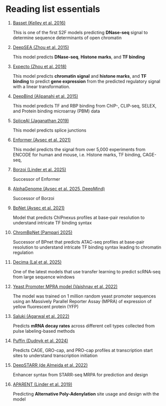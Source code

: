 # Reading list essentials

1. [Basset (Kelley et al. 2016)](https://genome.cshlp.org/content/26/7/990.long)

   This is one of the first S2F models predicting **DNase-seq** signal to determine sequence determinants of open chromatin

2. [DeepSEA (Zhou et al. 2015)](https://www.nature.com/articles/nmeth.3547)

   This model predicts **DNase-seq**, **Histone marks**, and **TF binding**

3. [Expecto (Zhou et al. 2018)](https://www.nature.com/articles/s41588-018-0160-6)

   This model predicts **chromatin signal** and **histone marks**, and **TF binding** to predict **gene expression** from the predicted regulatory signal with a linear transformation. 

4. [DeepBind (Alipanahi et al. 2015)](https://www.nature.com/articles/nbt.3300)

   This model predicts TF and RBP binding from ChIP-, CLIP-seq, SELEX, and Protein binding microarray (PBM) data

5. [SpliceAI (Jaganathan 2019)](https://doi.org/10.1016/j.cell.2018.12.015)

   This model predicts splice junctions

6. [Enformer (Avsec et al. 2021)](https://www.nature.com/articles/s41592-021-01252-x)

   This model predicts the signal from over 5,000 experiments from ENCODE for human and mouse, i.e. Histone marks, TF binding, CAGE-seq, 

7. [Borzoi (Linder et al. 2025)](https://www.nature.com/articles/s41588-024-02053-6)

   Successor of Enformer

8. [AlphaGenome (Avsec et al. 2025, DeepMind)](https://storage.googleapis.com/deepmind-media/papers/alphagenome.pdf)

   Successor of Borzoi

9. [BpNet (Avsec et al. 2021)](https://www.nature.com/articles/s41588-021-00782-6)

   Model that predicts ChIPnexus profiles at base-pair resolution to understand intricate TF binding syntax

10. [ChromBpNet (Pampari 2025)](https://www.biorxiv.org/content/10.1101/2024.12.25.630221v2)

    Successor of BPnet that predicts ATAC-seq profiles at base-pair resolution to understand intricate TF binding syntax leading to chromatin regulation

11. [Decima (Lal et al. 2025)](https://www.biorxiv.org/content/10.1101/2024.10.09.617507v3)

    One of the latest models that use transfer learning to predict scRNA-seq from large sequence windows

12. [Yeast Promoter MPRA model (Vaishnav et al. 2022)](https://www.nature.com/articles/s41586-022-04506-6)

    The model was trained on 1 million random yeast promoter sequences using an Massively Parallel Reporter Assay (MPRA) of expression of yellow fluorescent protein (YFP)

13. [Saluki (Agarwal et al. 2022)](https://genomebiology.biomedcentral.com/articles/10.1186/s13059-022-02811-x)

    Predicts **mRNA decay rates** across different cell types collected from pulse labeling-based methods

14. [Puffin (Dudnyk et al. 2024)](https://www.science.org/doi/10.1126/science.adj0116)

    Predicts CAGE, GRO-cap, and PRO-cap profiles at transcription start sites to understand transcription initiation

15. [DeepSTARR (de Almeida et al. 2022)](https://www.nature.com/articles/s41588-022-01048-5)

    Enhancer syntax from STARR-seq MRPA for prediction and design

16. [APARENT (Linder et al. 2019)](https://www.cell.com/cell/fulltext/S0092-8674(19)30498-2)

    Predicting **Alternative Poly-Adenylation** site usage and design with the model